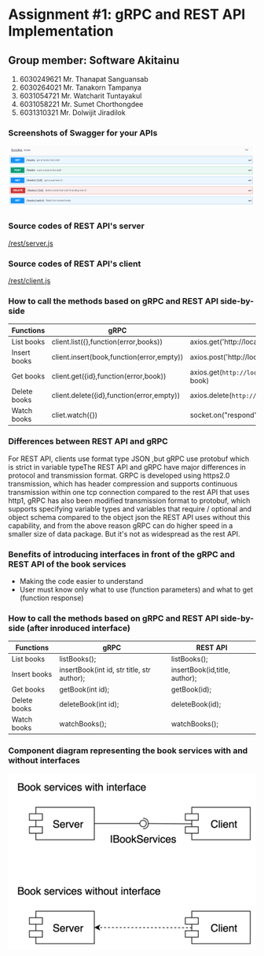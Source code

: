 # Assignment #1: gRPC and REST API Implementation

## Group member: Software Akitainu
1. 6030249621 Mr. Thanapat Sanguansab
2. 6030264021 Mr. Tanakorn Tampanya
3. 6031054721 Mr. Watcharit Tuntayakul
4. 6031058221 Mr. Sumet Chorthongdee
5. 6031310321 Mr. Dolwijit Jiradilok

### Screenshots of Swagger for your APIs
![](swagger.PNG?raw=true)

### Source codes of REST API's server
[/rest/server.js](https://github.com/2110521-2563-1-Software-Architecture/software-akitainu-assignment-1/blob/master/rest/server.js)

### Source codes of REST API's client
[/rest/client.js](https://github.com/2110521-2563-1-Software-Architecture/software-akitainu-assignment-1/blob/master/rest/server.js)

### How to call the methods based on gRPC and REST API side-by-side
| Functions | gRPC | REST API |
|--|--|--|
| List books | client.list({},function(error,books)) |axios.get('http://localhost:10000/books')  |
| Insert books | client.insert(book,function(error,empty)) | axios.post('http://localhost:10000/books', book) |
| Get books | client.get({id},function(error,book)) | axios.get(`http://localhost:1000/books/${id}`, book) |
| Delete books | client.delete({id},function(error,empty)) | axios.delete(`http://localhost:10000/books/${id}`) |
| Watch books | cliet.watch({}) | socket.on("respond",function(msg)) |

### Differences between REST API and gRPC
For REST API, clients use format type JSON ,but gRPC use protobuf  which is strict in variable typeThe REST API and gRPC have major differences in protocol and transmission format. GRPC is developed using https2.0 transmission, which has header compression and supports continuous transmission within one tcp connection compared to the rest API that uses http1, gRPC has also been modified transmission format to protobuf, which supports specifying variable types and variables that require / optional and object schema compared to the object json the REST API uses without this capability, and from the above reason gRPC can do higher speed in a smaller size of data package. But it's not as widespread as the rest API.

### Benefits of introducing interfaces in front of the gRPC and REST API of the book services
- Making the code easier to understand 
- User must know only what to use (function parameters) and what to get (function response)


### How to call the methods based on gRPC and REST API side-by-side (after inroduced interface)
| Functions | gRPC | REST API |
|--|--|--|
| List books | listBooks(); |  listBooks(); |
| Insert books |insertBook(int id, str title, str author);  | insertBook(id,title, author); |
| Get books | getBook(int id); |  getBook(id);|
| Delete books | deleteBook(int id); | deleteBook(id); |
| Watch books | watchBooks(); | watchBooks(); |

### Component diagram representing the book services with and without interfaces
![](component_diagrams.png?raw=true)
